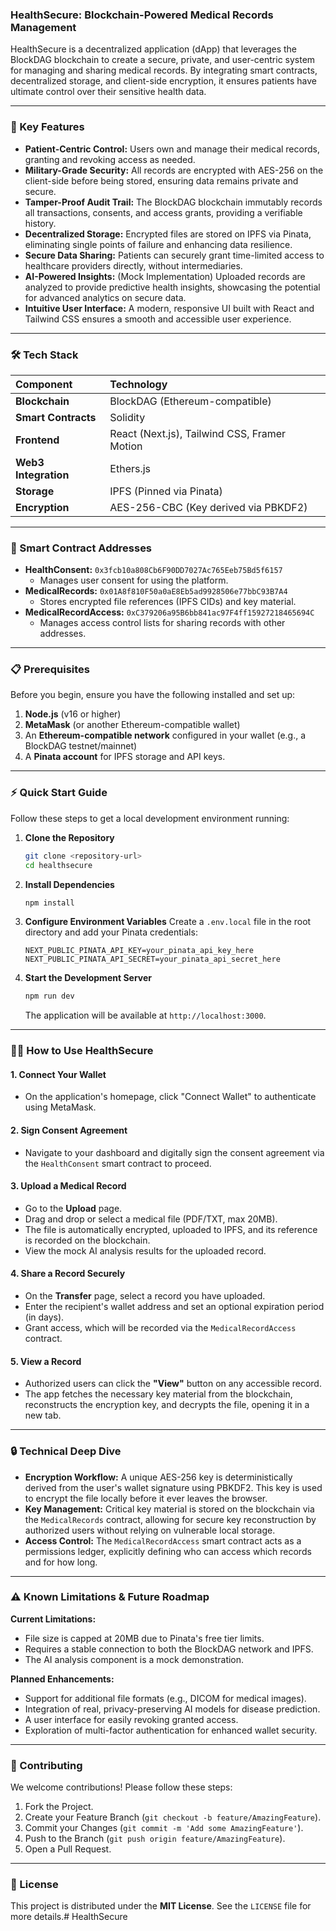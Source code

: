 

### **HealthSecure: Blockchain-Powered Medical Records Management**

HealthSecure is a decentralized application (dApp) that leverages the BlockDAG blockchain to create a secure, private, and user-centric system for managing and sharing medical records. By integrating smart contracts, decentralized storage, and client-side encryption, it ensures patients have ultimate control over their sensitive health data.

---

### **🚀 Key Features**

*   **Patient-Centric Control:** Users own and manage their medical records, granting and revoking access as needed.
*   **Military-Grade Security:** All records are encrypted with AES-256 on the client-side before being stored, ensuring data remains private and secure.
*   **Tamper-Proof Audit Trail:** The BlockDAG blockchain immutably records all transactions, consents, and access grants, providing a verifiable history.
*   **Decentralized Storage:** Encrypted files are stored on IPFS via Pinata, eliminating single points of failure and enhancing data resilience.
*   **Secure Data Sharing:** Patients can securely grant time-limited access to healthcare providers directly, without intermediaries.
*   **AI-Powered Insights:** (Mock Implementation) Uploaded records are analyzed to provide predictive health insights, showcasing the potential for advanced analytics on secure data.
*   **Intuitive User Interface:** A modern, responsive UI built with React and Tailwind CSS ensures a smooth and accessible user experience.

---

### **🛠️ Tech Stack**

| Component | Technology |
| :--- | :--- |
| **Blockchain** | BlockDAG (Ethereum-compatible) |
| **Smart Contracts** | Solidity |
| **Frontend** | React (Next.js), Tailwind CSS, Framer Motion |
| **Web3 Integration** | Ethers.js |
| **Storage** | IPFS (Pinned via Pinata) |
| **Encryption** | AES-256-CBC (Key derived via PBKDF2) |

---

### **🔗 Smart Contract Addresses**

*   **HealthConsent:** `0x3fcb10a808Cb6F90DD7027Ac765Eeb75Bd5f6157`
    *   Manages user consent for using the platform.
*   **MedicalRecords:** `0x01A8f810F50a0aE8Eb5ad9928506e77bbC93B7A4`
    *   Stores encrypted file references (IPFS CIDs) and key material.
*   **MedicalRecordAccess:** `0xC379206a95B6bb841ac97F4ff15927218465694C`
    *   Manages access control lists for sharing records with other addresses.

---

### **📋 Prerequisites**

Before you begin, ensure you have the following installed and set up:

1.  **Node.js** (v16 or higher)
2.  **MetaMask** (or another Ethereum-compatible wallet)
3.  An **Ethereum-compatible network** configured in your wallet (e.g., a BlockDAG testnet/mainnet)
4.  A **Pinata account** for IPFS storage and API keys.

---

### **⚡ Quick Start Guide**

Follow these steps to get a local development environment running:

1.  **Clone the Repository**
    ```bash
    git clone <repository-url>
    cd healthsecure
    ```

2.  **Install Dependencies**
    ```bash
    npm install
    ```

3.  **Configure Environment Variables**
    Create a `.env.local` file in the root directory and add your Pinata credentials:
    ```
    NEXT_PUBLIC_PINATA_API_KEY=your_pinata_api_key_here
    NEXT_PUBLIC_PINATA_API_SECRET=your_pinata_api_secret_here
    ```

4.  **Start the Development Server**
    ```bash
    npm run dev
    ```
    The application will be available at `http://localhost:3000`.

---

### **👨‍💻 How to Use HealthSecure**

#### **1. Connect Your Wallet**
*   On the application's homepage, click "Connect Wallet" to authenticate using MetaMask.

#### **2. Sign Consent Agreement**
*   Navigate to your dashboard and digitally sign the consent agreement via the `HealthConsent` smart contract to proceed.

#### **3. Upload a Medical Record**
*   Go to the **Upload** page.
*   Drag and drop or select a medical file (PDF/TXT, max 20MB).
*   The file is automatically encrypted, uploaded to IPFS, and its reference is recorded on the blockchain.
*   View the mock AI analysis results for the uploaded record.

#### **4. Share a Record Securely**
*   On the **Transfer** page, select a record you have uploaded.
*   Enter the recipient's wallet address and set an optional expiration period (in days).
*   Grant access, which will be recorded via the `MedicalRecordAccess` contract.

#### **5. View a Record**
*   Authorized users can click the **"View"** button on any accessible record.
*   The app fetches the necessary key material from the blockchain, reconstructs the encryption key, and decrypts the file, opening it in a new tab.

---

### **🔒 Technical Deep Dive**

*   **Encryption Workflow:** A unique AES-256 key is deterministically derived from the user's wallet signature using PBKDF2. This key is used to encrypt the file locally before it ever leaves the browser.
*   **Key Management:** Critical key material is stored on the blockchain via the `MedicalRecords` contract, allowing for secure key reconstruction by authorized users without relying on vulnerable local storage.
*   **Access Control:** The `MedicalRecordAccess` smart contract acts as a permissions ledger, explicitly defining who can access which records and for how long.

---

### **⚠️ Known Limitations & Future Roadmap**

**Current Limitations:**
*   File size is capped at 20MB due to Pinata's free tier limits.
*   Requires a stable connection to both the BlockDAG network and IPFS.
*   The AI analysis component is a mock demonstration.

**Planned Enhancements:**
*   Support for additional file formats (e.g., DICOM for medical images).
*   Integration of real, privacy-preserving AI models for disease prediction.
*   A user interface for easily revoking granted access.
*   Exploration of multi-factor authentication for enhanced wallet security.

---

### **🤝 Contributing**

We welcome contributions! Please follow these steps:

1.  Fork the Project.
2.  Create your Feature Branch (`git checkout -b feature/AmazingFeature`).
3.  Commit your Changes (`git commit -m 'Add some AmazingFeature'`).
4.  Push to the Branch (`git push origin feature/AmazingFeature`).
5.  Open a Pull Request.

---

### **📄 License**

This project is distributed under the **MIT License**. See the `LICENSE` file for more details.# HealthSecure
